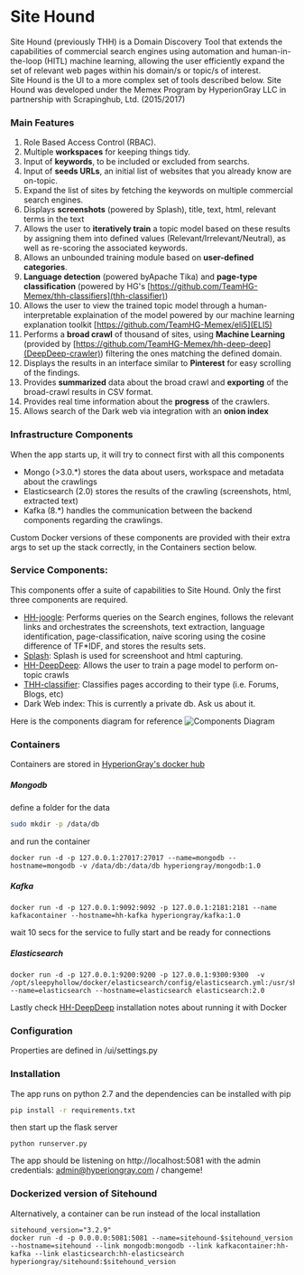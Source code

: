 # Site Hound
Site Hound (previously THH) is a Domain Discovery Tool that extends the capabilities of commercial search engines using automation and human-in-the-loop (HITL) machine learning, allowing the user efficiently expand the set of relevant web pages within his domain/s or topic/s of interest. <br>
Site Hound is the UI to a more complex set of tools described below.
Site Hound was developed under the Memex Program by HyperionGray LLC in partnership with Scrapinghub, Ltd. (2015/2017)

### Main Features

 1. Role Based Access Control (RBAC).
 2. Multiple __workspaces__ for keeping things tidy.
 3. Input of __keywords__, to be included or excluded from searchs. 
 4. Input of __seeds URLs__, an initial list of websites that you already know are on-topic.
 5. Expand the list of sites by fetching the keywords on multiple commercial search engines.
 6. Displays __screenshots__ (powered by Splash), title, text, html, relevant terms in the text 
 7. Allows the user to __iteratively train__ a topic model based on these results by assigning them into defined values (Relevant/Irrelevant/Neutral), as well as re-scoring the associated keywords.
 8. Allows an unbounded training module based on __user-defined categories__.
 9. __Language detection__ (powered byApache Tika) and __page-type classification__ (powered by HG's [https://github.com/TeamHG-Memex/thh-classifiers](thh-classifier))
10. Allows the user to view the trained topic model through a human-interpretable explaination of the model powered by our machine learning explanation toolkit [https://github.com/TeamHG-Memex/eli5](ELI5)
11. Performs a __broad crawl__ of thousand of sites, using __Machine Learning__ (provided by [https://github.com/TeamHG-Memex/hh-deep-deep](DeepDeep-crawler)) filtering the ones matching the defined domain.
12. Displays the results in an interface similar to __Pinterest__ for easy scrolling of the findings.
13. Provides __summarized__ data about the broad crawl and __exporting__ of the broad-crawl results in CSV format.
14. Provides real time information about the __progress__ of the crawlers.
15. Allows search of the Dark web via integration with an __onion index__ 

   
    
### Infrastructure Components

When the app starts up, it will try to connect first with all this components    
- Mongo (>3.0.*) stores the data about users, workspace and metadata about the crawlings 
- Elasticsearch (2.0) stores the results of the crawling (screenshots, html, extracted text)
- Kafka (8.*) handles the communication between the backend components regarding the crawlings.

Custom Docker versions of these components are provided with their extra args to set up the stack correctly, in the Containers section below. 
    

### Service Components:

This components offer a suite of capabilities to Site Hound. Only the first three components are required.

- [HH-joogle](https://github.com/TeamHG-Memex/hh-joogle): Performs queries on the Search engines, follows the relevant links and orchestrates the screenshots, text extraction, 
language identification, page-classification, naive scoring using the cosine difference of TF*IDF, and stores the results sets.<br>
- [Splash](https://github.com/scrapinghub/splash): Splash is used for screenshoot and html capturing.
- [HH-DeepDeep](https://github.com/TeamHG-Memex/hh-deep-deep): Allows the user to train a page model to perform on-topic crawls
- [THH-classifier](https://github.com/TeamHG-Memex/thh-classifiers): Classifies pages according to their type (i.e. Forums, Blogs, etc)
- Dark Web index: This is currently a private db. Ask us about it.


Here is the components diagram for reference
![Components Diagram](https://github.com/TeamHG-Memex/the-headless-horseman/blob/develop/docs/img/components-diagram.png) 



### Containers
Containers are stored in [HyperionGray's docker hub](https://hub.docker.com/u/hyperiongray/dashboard/)


##### Mongodb
define a folder for the data
```bash
sudo mkdir -p /data/db
```
and run the container
```
docker run -d -p 127.0.0.1:27017:27017 --name=mongodb --hostname=mongodb -v /data/db:/data/db hyperiongray/mongodb:1.0
```

##### Kafka
```
docker run -d -p 127.0.0.1:9092:9092 -p 127.0.0.1:2181:2181 --name kafkacontainer --hostname=hh-kafka hyperiongray/kafka:1.0
```
wait 10 secs for the service to fully start and be ready for connections
    

##### Elasticsearch
```
docker run -d -p 127.0.0.1:9200:9200 -p 127.0.0.1:9300:9300  -v /opt/sleepyhollow/docker/elasticsearch/config/elasticsearch.yml:/usr/share/elasticsearch/config/elasticsearch.yml --name=elasticsearch --hostname=elasticsearch elasticsearch:2.0
```

Lastly check [HH-DeepDeep](https://github.com/TeamHG-Memex/hh-deep-deep) installation notes about running it with Docker


### Configuration

Properties are defined in /ui/settings.py    


### Installation

The app runs on python 2.7 and the dependencies can be installed with pip
```bash
pip install -r requirements.txt
```
then start up the flask server
```
python runserver.py
```
The app should be listening on http://localhost:5081 with the admin credentials: admin@hyperiongray.com / changeme!


### Dockerized version of Sitehound

Alternatively, a container can be run instead of the local installation

```
sitehound_version="3.2.9"
docker run -d -p 0.0.0.0:5081:5081 --name=sitehound-$sitehound_version --hostname=sitehound --link mongodb:mongodb --link kafkacontainer:hh-kafka --link elasticsearch:hh-elasticsearch hyperiongray/sitehound:$sitehound_version
```
